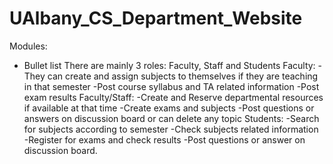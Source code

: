 # UAlbany_CS_Department_Website

Modules:
* Bullet list
There are mainly 3 roles: Faculty, Staff and Students
Faculty:
-They can create and assign subjects to themselves if they are teaching in that semester
-Post course syllabus and TA related information
-Post exam results
Faculty/Staff:
-Create and Reserve departmental resources if available at that time
-Create exams and subjects
-Post questions or answers on discussion board or can delete any topic
Students:
-Search for subjects according to semester
-Check subjects related information
-Register for exams and check results
-Post questions or answer on discussion board.
